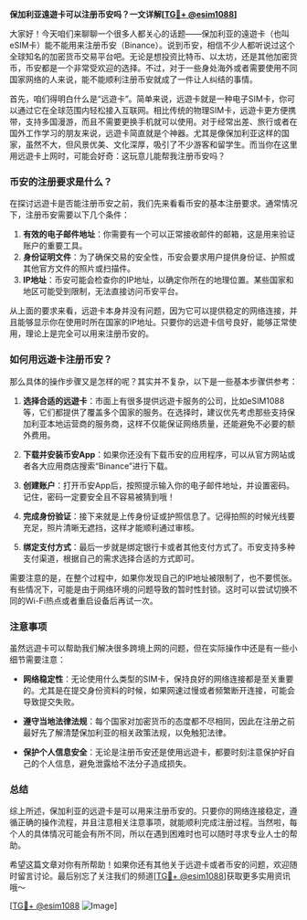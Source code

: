 **保加利亚遠遊卡可以注册币安吗？一文详解[[TG💪+ @esim1088](https://t.me/s/esim1088)]**

大家好！今天咱们来聊聊一个很多人都关心的话题——保加利亚的遠遊卡（也叫eSIM卡）能不能用来注册币安（Binance）。说到币安，相信不少人都听说过这个全球知名的加密货币交易平台吧。无论是想投资比特币、以太坊，还是其他加密货币，币安都是一个非常受欢迎的选择。不过，对于一些身处海外或者需要使用不同国家网络的人来说，能不能顺利注册币安就成了一件让人纠结的事情。

首先，咱们得明白什么是“远遊卡”。简单来说，远遊卡就是一种电子SIM卡，你可以通过它在全球范围内轻松接入互联网。相比传统的物理SIM卡，远遊卡更方便携带，支持多国漫游，而且不需要更换手机就可以使用。对于经常出差、旅行或者在国外工作学习的朋友来说，远遊卡简直就是个神器。尤其是像保加利亚这样的国家，虽然不大，但风景优美、文化深厚，吸引了不少游客和留学生。而当你在这里用远遊卡上网时，可能会好奇：这玩意儿能帮我注册币安吗？

### 币安的注册要求是什么？

在探讨远遊卡是否能注册币安之前，我们先来看看币安的基本注册要求。通常情况下，注册币安需要以下几个条件：

1. **有效的电子邮件地址**：你需要有一个可以正常接收邮件的邮箱，这是用来验证账户的重要工具。
2. **身份证明文件**：为了确保交易的安全性，币安会要求用户提供身份证、护照或其他官方文件的照片或扫描件。
3. **IP地址**：币安可能会检查你的IP地址，以确定你所在的地理位置。某些国家和地区可能受到限制，无法直接访问币安平台。

从上面的要求来看，远遊卡本身并没有问题，因为它可以提供稳定的网络连接，并且能够显示你在使用时所在国家的IP地址。只要你的远遊卡信号良好，能够正常使用，理论上是完全可以用来注册币安的。

### 如何用远遊卡注册币安？

那么具体的操作步骤又是怎样的呢？其实并不复杂，以下是一些基本步骤供参考：

1. **选择合适的远遊卡**：市面上有很多提供远遊卡服务的公司，比如eSIM1088等，它们都提供了覆盖多个国家的服务。在选择时，建议优先考虑那些支持保加利亚本地运营商的服务商，这样不仅能保证网络质量，还能避免不必要的额外费用。
   
2. **下载并安装币安App**：如果你还没有下载币安的应用程序，可以从官方网站或者各大应用商店搜索“Binance”进行下载。

3. **创建账户**：打开币安App后，按照提示输入你的电子邮件地址，并设置密码。记住，密码一定要安全且不容易被猜到哦！

4. **完成身份验证**：接下来就是上传身份证或护照信息了。记得拍照的时候光线要充足，照片清晰无遮挡，这样才能顺利通过审核。

5. **绑定支付方式**：最后一步就是绑定银行卡或者其他支付方式了。币安支持多种支付渠道，根据自己的需求选择合适的方式即可。

需要注意的是，在整个过程中，如果你发现自己的IP地址被限制了，也不要慌张。有些情况下，可能是由于网络环境的问题导致的暂时性封锁。这时可以尝试切换不同的Wi-Fi热点或者重启设备后再试一次。

### 注意事项

虽然远遊卡可以帮助我们解决很多跨境上网的问题，但在实际操作中还是有一些小细节需要注意：

- **网络稳定性**：无论使用什么类型的SIM卡，保持良好的网络连接都是至关重要的。尤其是在提交身份资料的时候，如果网速过慢或者频繁断开连接，可能会导致提交失败。
  
- **遵守当地法律法规**：每个国家对加密货币的态度都不尽相同，因此在注册之前最好先了解清楚保加利亚的相关政策法规，以免触犯法律。

- **保护个人信息安全**：无论是注册币安还是使用远遊卡，都要时刻注意保护好自己的个人信息，避免泄露给不法分子造成损失。

### 总结

综上所述，保加利亚的远遊卡是可以用来注册币安的。只要你的网络连接稳定，遵循正确的操作流程，并且注意相关注意事项，就能顺利完成注册过程。当然啦，每个人的具体情况可能会有所不同，所以在遇到困难时也可以随时寻求专业人士的帮助。

希望这篇文章对你有所帮助！如果你还有其他关于远遊卡或者币安的问题，欢迎随时留言讨论。最后别忘了关注我们的频道[[TG💪+ @esim1088](https://t.me/s/esim1088)]获取更多实用资讯哦～

[[TG💪+ @esim1088](https://t.me/s/esim1088) ![Image](https://i.postimg.cc/4NQfJmqS/Snipaste-2025-05-13-00-14-12.png)]